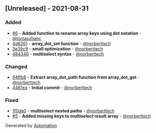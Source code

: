 ## [Unreleased] - 2021-08-31

### Added
- [#6](https://github.com/flow-php/array-dot/pull/6) - **Added function to rename array keys using dot notation** - [@tomaszhanc](https://github.com/tomaszhanc)
- [4d6261](https://github.com/flow-php/array-dot/commit/4d6261b87186f21d4edde8a8e98053b6f5bf5a4d) - **array_dot_set function** - [@norberttech](https://github.com/norberttech)
- [3e39c9](https://github.com/flow-php/array-dot/commit/3e39c9c560a3fa878ac87391e5c09be4d8fa93e3) - **small optimization** - [@norberttech](https://github.com/norberttech)
- [484348](https://github.com/flow-php/array-dot/commit/4843488e18bdd6d2879ec254f05bd298c7d7dc37) - **multiselect syntax** - [@norberttech](https://github.com/norberttech)

### Changed
- [94ffb8](https://github.com/flow-php/array-dot/commit/94ffb8d4f888c176fae941c99014998668a89454) - **Extract array_dot_path function from array_dot_get** - [@norberttech](https://github.com/norberttech)
- [4461ea](https://github.com/flow-php/array-dot/commit/4461ea9906c4a4160c2a1f58a6d17667bf7822f5) - **Initial commit** - [@norberttech](https://github.com/norberttech)

### Fixed
- [1f0da0](https://github.com/flow-php/array-dot/commit/1f0da0a7b831283ef7c40c94f4394a302b881b1c) - **multiselect nested paths** - [@norberttech](https://github.com/norberttech)
- [#5](https://github.com/flow-php/array-dot/pull/5) - **Added missing keys to multiselect result array** - [@norberttech](https://github.com/norberttech)

Generated by [Automation](https://github.com/aeon-php/automation)